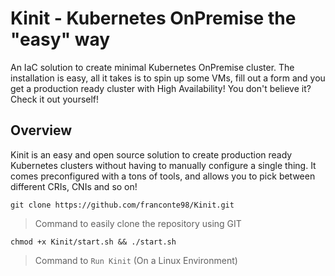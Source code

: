 # Kinit - Kubernetes OnPremise the "easy" way

An IaC solution to create minimal Kubernetes OnPremise cluster. The installation is easy, all it takes is to spin up some VMs, fill out a form and you get a production ready cluster with High Availability! You don't believe it? Check it out yourself!

## Overview

Kinit is an easy and open source solution to create production ready Kubernetes clusters without having to manually configure a single thing. It comes preconfigured with a tons of tools, and allows you to pick between different CRIs, CNIs and so on!

```
git clone https://github.com/franconte98/Kinit.git
```
>Command to easily clone the repository using GIT

```
chmod +x Kinit/start.sh && ./start.sh
```
>Command to `Run Kinit` (On a Linux Environment)